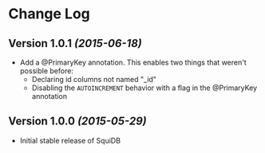 Change Log
==========

Version 1.0.1 *(2015-06-18)*
----------------------------

 * Add a @PrimaryKey annotation. This enables two things that weren't possible before:
   * Declaring id columns not named "_id"
   * Disabling the `AUTOINCREMENT` behavior with a flag in the @PrimaryKey annotation

Version 1.0.0 *(2015-05-29)*
----------------------------

 * Initial stable release of SquiDB
